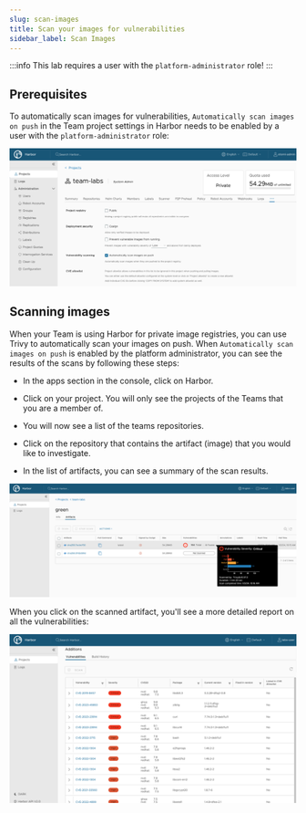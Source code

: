 ```yaml
---
slug: scan-images
title: Scan your images for vulnerabilities
sidebar_label: Scan Images
---
```


:::info
This lab requires a user with the `platform-administrator` role!
:::

## Prerequisites

To automatically scan images for vulnerabilities, `Automatically scan images on push` in the Team project settings in Harbor needs to be enabled by a user with the `platform-administrator` role:

![image vulnerabilities](../../img/harbor-config.png)

## Scanning images

When your Team is using Harbor for private image registries, you can use Trivy to automatically scan your images on push. When `Automatically scan images on push` is enabled by the platform administrator, you can see the results of the scans by following these steps:

- In the apps section in the console, click on Harbor.

- Click on your project. You will only see the projects of the Teams that you are a member of.

- You will now see a list of the teams repositories.

- Click on the repository that contains the artifact (image) that you would like to investigate.

- In the list of artifacts, you can see a summary of the scan results.

![kubecfg](../../img/trivy-scan-sum.png)

When you click on the scanned artifact, you'll see a more detailed report on all the vulnerabilities:

![kubecfg](../../img/trivy-scan-details.png)
